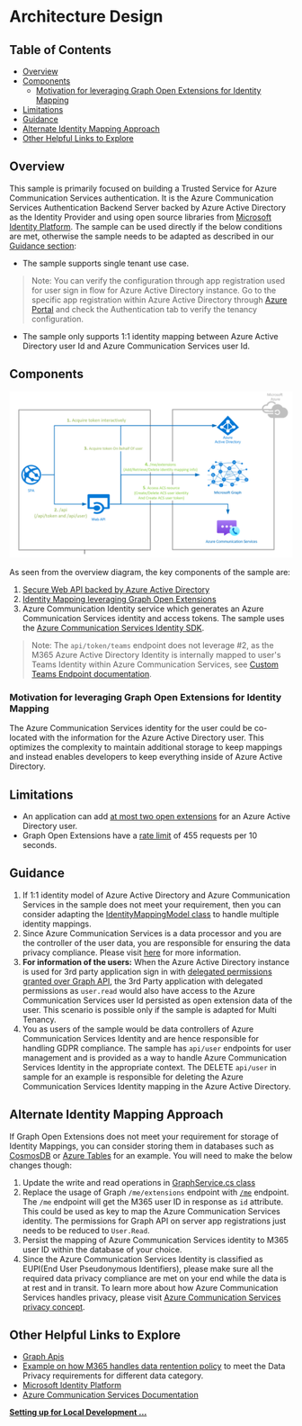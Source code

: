 # Architecture Design

## Table of Contents

- [Overview](#overview)
- [Components](#components)
  - [Motivation for leveraging Graph Open Extensions for Identity Mapping](#motivation-for-leveraging-graph-open-extensions-for-identity-mapping)
- [Limitations](#limitations)
- [Guidance](#guidance)
- [Alternate Identity Mapping Approach](#alternate-identity-mapping-approach)
- [Other Helpful Links to Explore](#other-helpful-links-to-explore)

## Overview
This sample is primarily focused on building a Trusted Service for Azure Communication Services authentication. It is the Azure Communication Services Authentication Backend Server backed by Azure Active Directory as the Identity Provider and using open source libraries from [Microsoft Identity Platform](https://docs.microsoft.com/azure/active-directory/develop/v2-overview). The sample can be used directly if the below conditions are met, otherwise the sample needs to be adapted as described in our [Guidance section](#guidance):
- The sample supports single tenant use case. 
> Note: You can verify the configuration through app registration used for user sign in flow for Azure Active Directory instance. Go to the specific app registration within Azure Active Directory through [Azure Portal](https://portal.azure.com/) and check the Authentication tab to verify the tenancy configuration.
- The sample only supports 1:1 identity mapping between Azure Active Directory user Id and Azure Communication Services user Id.

## Components
![Diagram](../images/ACS-Authentication-Server-Sample_Overview-Flow.png)

As seen from the overview diagram, the key components of the sample are:
1. [Secure Web API backed by Azure Active Directory](./secured-web-api-design.md)
2. [Identity Mapping leveraging Graph Open Extensions](./identity-mapping-design-graph-open-extensions.md)
3. Azure Communication Identity service which generates an Azure Communication Services identity and access tokens. The sample uses the [Azure Communication Services Identity SDK](https://docs.microsoft.com/azure/communication-services/concepts/sdk-options#sdks). 
> Note: The `api/token/teams` endpoint does not leverage #2, as the M365 Azure Active Directory Identity is internally mapped to user's Teams Identity within Azure Communication Services, see [Custom Teams Endpoint documentation](https://docs.microsoft.com/azure/communication-services/concepts/teams-endpoint).

### Motivation for leveraging Graph Open Extensions for Identity Mapping
The Azure Communication Services identity for the user could be co-located with the information for the Azure Active Directory user. This optimizes the complexity to maintain additional storage to keep mappings and instead enables developers to keep everything inside of Azure Active Directory.

## Limitations
- An application can add [at most two open extensions](https://docs.microsoft.com/graph/extensibility-overview#open-extension-limits) for an Azure Active Directory user. 
- Graph Open Extensions have a [rate limit](https://docs.microsoft.com/graph/throttling#open-and-schema-extensions-service-limits) of 455 requests per 10 seconds. 

## Guidance
1. If 1:1 identity model of Azure Active Directory and Azure Communication Services in the sample does not meet your requirement, then you can consider adapting the [IdentityMappingModel class](https://github.com/Azure-Samples/communication-services-authentication-hero-csharp/blob/main/src/Models/IdentityMappingModel.cs) to handle multiple identity mappings.
2. Since Azure Communication Services is a data processor and you are the controller of the user data, you are responsible for ensuring the data privacy compliance. Please visit [here](https://docs.microsoft.com/azure/communication-services/concepts/privacy) for more information.
3. **For information of the users:** When the Azure Active Directory instance is used for 3rd party application sign in with [delegated permissions granted over Graph API](https://docs.microsoft.com/graph/auth/auth-concepts#delegated-and-application-permissions), the 3rd Party application with delegated permissions as `user.read` would also have access to the Azure Communication Services user Id persisted as open extension data of the user. This scenario is possible only if the sample is adapted for Multi Tenancy.
4. You as users of the sample would be data controllers of Azure Communication Services Identity and are hence responsible for handling GDPR compliance. The sample has `api/user` endpoints for user management and is provided as a way to handle Azure Communication Services Identity in the appropriate context. The DELETE `api/user` in sample for an example is responsible for deleting the Azure Communication Services Identity mapping in the Azure Active Directory.

## Alternate Identity Mapping Approach
If Graph Open Extensions does not meet your requirement for storage of Identity Mappings, you can consider storing them in databases such as [CosmosDB](https://docs.microsoft.com/azure/cosmos-db/) or [Azure Tables](https://docs.microsoft.com/azure/storage/tables/) for an example. You will need to make the below changes though:

1. Update the write and read operations in [GraphService.cs class](https://github.com/Azure-Samples/communication-services-authentication-hero-csharp/blob/main/src/Services/GraphService.cs)
2. Replace the usage of Graph `/me/extensions` endpoint with [`/me`](https://docs.microsoft.com/graph/api/resources/users?view=graph-rest-1.0) endpoint. The `/me` endpoint will get the M365 user ID in response as `id` attribute. This could be used as key to map the Azure Communication Services identity. The permissions for Graph API on server app registrations just needs to be reduced to `User.Read`.
3. Persist the mapping of Azure Communication Services identity to M365 user ID within the database of your choice.
4. Since the Azure Communication Services Identity is classified as EUPI(End User Pseudonymous Identifiers), please make sure all the required data privacy compliance are met on your end while the data is at rest and in transit. To learn more about how Azure Communication Services handles privacy, please visit [Azure Communication Services privacy concept](https://docs.microsoft.com/azure/communication-services/concepts/privacy).

## Other Helpful Links to Explore
- [Graph Apis](https://docs.microsoft.com/graph/use-the-api)
- [Example on how M365 handles data rentention policy](https://docs.microsoft.com/compliance/assurance/assurance-data-retention-deletion-and-destruction-overview#data-retention) to meet the Data Privacy requirements for different data category.
- [Microsoft Identity Platform](https://docs.microsoft.com/azure/active-directory/develop/v2-overview)
- [Azure Communication Services Documentation](https://docs.microsoft.com/azure/communication-services/)


**[Setting up for Local Development ...](<../deployment-guides/deploy-locally.md>)**
